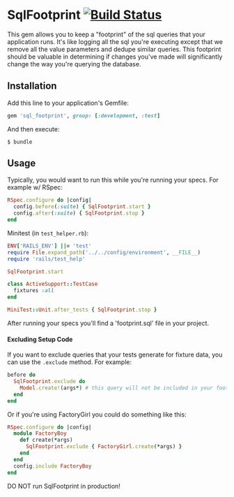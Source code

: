 # SqlFootprint [![Build Status](https://travis-ci.org/covermymeds/sql_footprint.svg?branch=master)](https://travis-ci.org/covermymeds/sql_footprint)

This gem allows you to keep a "footprint" of the sql queries that your application runs.
It's like logging all the sql you're executing except that we remove all the value parameters
and dedupe similar queries. This footprint should be valuable in determining if changes you've
made will significantly change the way you're querying the database.

## Installation

Add this line to your application's Gemfile:

```ruby
gem 'sql_footprint', group: [:development, :test]
```

And then execute:

    $ bundle

## Usage

Typically, you would want to run this while you're running your specs.
For example w/ RSpec:
```ruby
RSpec.configure do |config|
  config.before(:suite) { SqlFootprint.start }
  config.after(:suite) { SqlFootprint.stop }
end
```

Minitest (in `test_helper.rb`):
```ruby
ENV['RAILS_ENV'] ||= 'test'
require File.expand_path('../../config/environment', __FILE__)
require 'rails/test_help'

SqlFootprint.start

class ActiveSupport::TestCase
  fixtures :all
end

MiniTest::Unit.after_tests { SqlFootprint.stop }
```

After running your specs you'll find a 'footprint.sql' file in your project.

#### Excluding Setup Code

If you want to exclude queries that your tests generate for fixture data, you can use the ```.exclude``` method.  For example:
```ruby
before do
  SqlFootprint.exclude do
    Model.create!(args*) # this query will not be included in your footprint
  end
end
```

Or if you're using FactoryGirl you could do something like this:
```ruby
RSpec.configure do |config|
  module FactoryBoy
    def create(*args)
      SqlFootprint.exclude { FactoryGirl.create(*args) }
    end
  end
  config.include FactoryBoy
end
```

DO NOT run SqlFootprint in production!
